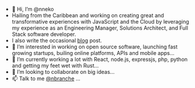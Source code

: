 - 👋 Hi, I’m @nneko
- Hailing from the Caribbean and working on creating great and transformative experiences with JavaScript and the Cloud by leveraging my experience as an Engineering Manager, Solutions Architect, and Full Stack software developer.
- I also write the occasional [blog](https://nneko.branche.online) post.
- 👀 I’m interested in working on open source software, launching fast growing startups, builing online platforms, APIs and mobile apps...
- 🌱 I’m currently working a lot with React, node.js, expressjs, php, python and getting my feet wet with Rust...
- 💞️ I’m looking to collaborate on big ideas...
- 📫 Talk to me [@nbranche](https://twitter.com/nbranche) ...

<!---
nneko/nneko is a ✨ special ✨ repository because its `README.md` (this file) appears on your GitHub profile.
You can click the Preview link to take a look at your changes.
--->
